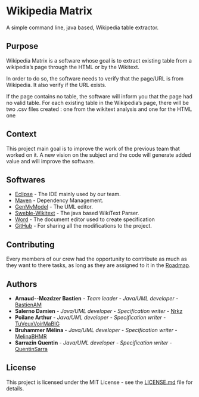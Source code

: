 # Wikipedia Matrix

A simple command line, java based, Wikipedia table extractor.


## Purpose 

Wikipedia Matrix is a software whose goal is to extract existing table from a wikipedia’s page through the HTML or by the Wikitext.

In order to do so, the software needs to verify that the page/URL is from Wikipedia. It also verify if the URL exists.

If the page contains no table, the software will inform you that the page had no valid table.
For each existing table in the Wikipedia’s page, there will be two .csv files created : one from the wikitext analysis and one for the HTML one


## Context

This project main goal is to improve the work of the previous team that worked on it. A new vision on the subject and the code will generate added value and will improve the software.


## Softwares

* [Eclipse](https://www.eclipse.org/) - The IDE mainly used by our team.
* [Maven](https://maven.apache.org/) - Dependency Management.
* [GenMyModel](https://www.genmymodel.com/uml) - The UML editor.
* [Sweble-Wikitext](https://github.com/sweble/sweble-wikitext) - The java based WikiText Parser.
* [Word](https://products.office.com/fr-fr/word) - The document editor used to create specification
* [GitHub](https://github.com/) - For sharing all the modifications to the project.


## Contributing

Every members of our crew had the opportunity to contribute as much as they want to there tasks, as long as they are assigned to it in the [Roadmap](https://github.com/Nrkz/PDLProject/projects/1).


## Authors

* **Arnaud--Mozdzer Bastien** - *Team leader - Java/UML developer* - [BastienAM](https://github.com/BastienAM)
* **Salerno Damien** - *Java/UML developer - Specification writer* - [Nrkz](https://github.com/Nrkz)
* **Poilane Arthur** - *Java/UML developer - Specification writer* - [TuVeuxVoirMaBIG](https://github.com/TuVeuxVoirMaBIG)
* **Bruhammer Mélina** - *Java/UML developer - Specification writer* - [MelinaBHMR](https://github.com/MelinaBHMR)
* **Sarrazin Quentin** - *Java/UML developer - Specification writer* - [QuentinSarra](https://github.com/QuentinSarra)


## License

This project is licensed under the MIT License - see the [LICENSE.md](https://github.com/vad101010/PDLProject/blob/master/LICENSE.md) file for details.
